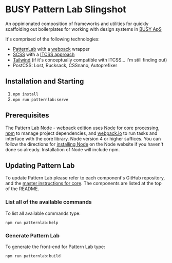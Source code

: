 # BUSY Pattern Lab Slingshot

An oppinionated composition of frameworks and utilities for quickly scaffolding out boilerplates for working with design systems in [BUSY ApS](https://busycph.dk/)

It's comprised of the following technologies:

 * [PatternLab]((https://github.com/pattern-lab/patternlab-node)) with a [webpack](https://webpack.js.org/) wrapper
 * [SCSS](http://sass-lang.com/) with a [ITCSS approach](https://www.youtube.com/watch?v=1OKZOV-iLj4)
 * [Tailwind](https://tailwindcss.com/) (if it's conceptually compatible with ITCSS... I'm still finding out)
 * PostCSS: Lost, Rucksack, CSSnano, Autoprefixer

## Installation and Starting

1. `npm install`
2. `npm run patternlab:serve`

## Prerequisites

The Pattern Lab Node - webpack edition uses [Node](https://nodejs.org/en/) for core processing, [npm](https://www.npmjs.com/) to manage project dependencies, and [webpack.io](https://webpack.github.io/) to run tasks and interface with the core library. Node version 4 or higher suffices. You can follow the directions for [installing Node](https://nodejs.org/en/download/) on the Node website if you haven't done so already. Installation of Node will include npm.

## Updating Pattern Lab

To update Pattern Lab please refer to each component's GitHub repository, and the [master instructions for core](https://github.com/pattern-lab/patternlab-node/wiki/Upgrading). The components are listed at the top of the README.

### List all of the available commands

To list all available commands type:

    npm run patternlab:help

### Generate Pattern Lab

To generate the front-end for Pattern Lab type:

    npm run patternlab:build